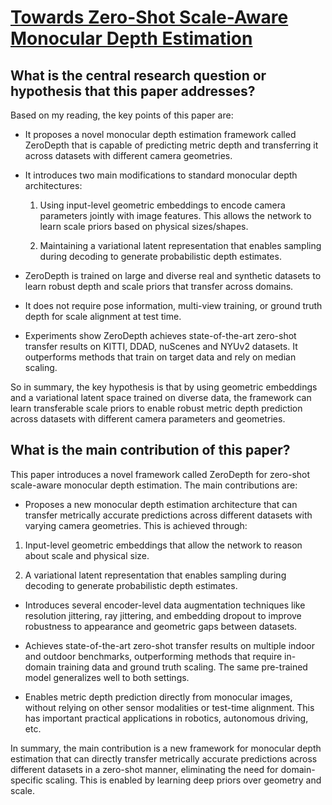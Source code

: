 # [Towards Zero-Shot Scale-Aware Monocular Depth Estimation](https://arxiv.org/abs/2306.17253)

## What is the central research question or hypothesis that this paper addresses?

 Based on my reading, the key points of this paper are:

- It proposes a novel monocular depth estimation framework called ZeroDepth that is capable of predicting metric depth and transferring it across datasets with different camera geometries. 

- It introduces two main modifications to standard monocular depth architectures:

    1) Using input-level geometric embeddings to encode camera parameters jointly with image features. This allows the network to learn scale priors based on physical sizes/shapes.

    2) Maintaining a variational latent representation that enables sampling during decoding to generate probabilistic depth estimates.

- ZeroDepth is trained on large and diverse real and synthetic datasets to learn robust depth and scale priors that transfer across domains. 

- It does not require pose information, multi-view training, or ground truth depth for scale alignment at test time.

- Experiments show ZeroDepth achieves state-of-the-art zero-shot transfer results on KITTI, DDAD, nuScenes and NYUv2 datasets. It outperforms methods that train on target data and rely on median scaling.

So in summary, the key hypothesis is that by using geometric embeddings and a variational latent space trained on diverse data, the framework can learn transferable scale priors to enable robust metric depth prediction across datasets with different camera parameters and geometries.


## What is the main contribution of this paper?

 This paper introduces a novel framework called ZeroDepth for zero-shot scale-aware monocular depth estimation. The main contributions are:

- Proposes a new monocular depth estimation architecture that can transfer metrically accurate predictions across different datasets with varying camera geometries. This is achieved through:

1) Input-level geometric embeddings that allow the network to reason about scale and physical size. 

2) A variational latent representation that enables sampling during decoding to generate probabilistic depth estimates.

- Introduces several encoder-level data augmentation techniques like resolution jittering, ray jittering, and embedding dropout to improve robustness to appearance and geometric gaps between datasets.

- Achieves state-of-the-art zero-shot transfer results on multiple indoor and outdoor benchmarks, outperforming methods that require in-domain training data and ground truth scaling. The same pre-trained model generalizes well to both settings.

- Enables metric depth prediction directly from monocular images, without relying on other sensor modalities or test-time alignment. This has important practical applications in robotics, autonomous driving, etc.

In summary, the main contribution is a new framework for monocular depth estimation that can directly transfer metrically accurate predictions across different datasets in a zero-shot manner, eliminating the need for domain-specific scaling. This is enabled by learning deep priors over geometry and scale.

